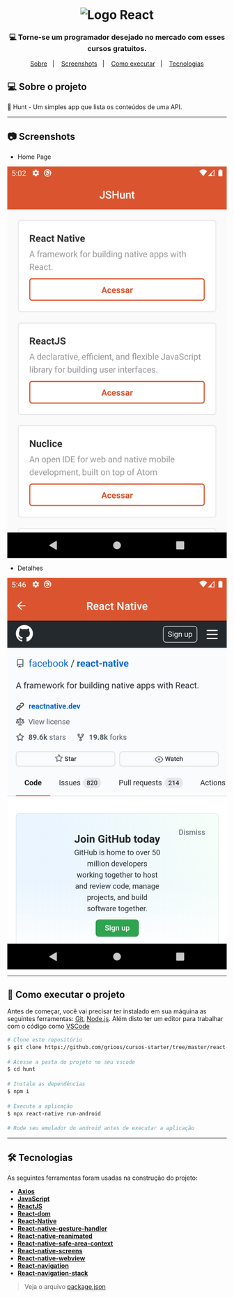 
<h1 align="center" >
    <img alt="Logo React" src="https://upload.wikimedia.org/wikipedia/commons/thumb/a/a7/React-icon.svg/320px-React-icon.svg.png"/>
</h1>

<h3 align="center">
    💻 Torne-se um programador desejado no mercado com esses cursos gratuitos. 
</h3>

<p align="center">
	<a href="#-sobre-o-projeto">Sobre</a>&nbsp;&nbsp;&nbsp;|&nbsp;&nbsp;&nbsp;
	<a href="#-screenshots">Screenshots</a>&nbsp;&nbsp;&nbsp;|&nbsp;&nbsp;&nbsp;
 	<a href="#-como-executar-o-projeto">Como executar</a>&nbsp;&nbsp;&nbsp;|&nbsp;&nbsp;&nbsp;
  <a href="#-tecnologias">Tecnologias</a> 
</p>

## 💻 Sobre o projeto

🎯 Hunt - Um simples app que lista os conteúdos de uma API. 

---

## 📷 Screenshots

* Home Page

<p align="center" style="display: flex; align-items: flex-start; justify-content: center;">
  	<img alt="Página de cadastro de vídeo" src="/.github/images/landing-mobile.png" width="100%">
</p>

* Detalhes

<p align="center" style="display: flex; align-items: flex-start; justify-content: center;">
  	<img alt="Página de cadastro de vídeo" src="/.github/images/detail-mobile2.png" width="100%">
</p>

---

## 🚀 Como executar o projeto

Antes de começar, você vai precisar ter instalado em sua máquina as seguintes ferramentas:
[Git](https://git-scm.com), [Node.js](https://nodejs.org/en/). 
Além disto ter um editor para trabalhar com o código como [VSCode](https://code.visualstudio.com/)

```bash
# Clone este repositório
$ git clone https://github.com/grioos/cursos-starter/tree/master/react-native/hunt

# Acesse a pasta do projeto no seu vscode
$ cd hunt

# Instale as dependências
$ npm i

# Execute a aplicação 
$ npx react-native run-android

# Rode seu emulador do android antes de executar a aplicação
```

---

## 🛠 Tecnologias

As seguintes ferramentas foram usadas na construção do projeto:

- **[Axios](https://github.com/axios/axios)**
- **[JavaScript](https://www.javascript.com)**
- **[ReactJS](https://github.com/facebook/react)**
- **[React-dom](https://pt-br.reactjs.org/docs/react-dom.html)**
- **[React-Native](https://github.com/facebook/react-native)**
- **[React-native-gesture-handler](https://github.com/facebook/react-native)**
- **[React-native-reanimated](https://github.com/facebook/react-native)**
- **[React-native-safe-area-context](https://github.com/th3rdwave/react-native-safe-area-context)**
- **[React-native-screens](https://github.com/software-mansion/react-native-screens)**
- **[React-native-webview](https://github.com/react-native-community/react-native-webview)**
- **[React-navigation](https://github.com/react-navigation/react-navigation)**
- **[React-navigation-stack](https://www.npmjs.com/package/react-navigation-stack)**

> Veja o arquivo  [package.json](https://github.com/grioos/cursos-starter/blob/master/react-native/hunt/package.json)
